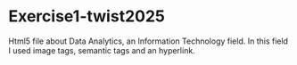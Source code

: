# Exercise1-twist2025
Html5 file about Data Analytics, an Information Technology field. In this field I used image tags, semantic tags and an hyperlink. 
